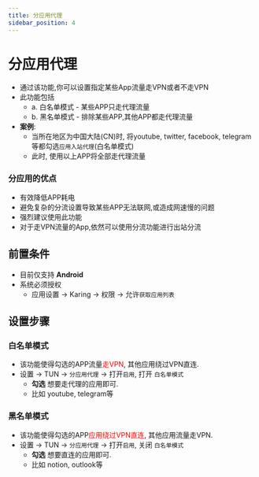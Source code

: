 ```yaml
---
title: 分应用代理
sidebar_position: 4
---
```

# 分应用代理
- 通过该功能,你可以设置指定某些App流量走VPN或者不走VPN
- 此功能包括
  - a. 白名单模式 - 某些APP只走代理流量
  - b. 黑名单模式 - 排除某些APP,其他APP都走代理流量
- **案例**:
  - 当所在地区为中国大陆(CN)时, 将youtube, twitter, facebook, telegram等都勾选`应用入站代理`(白名单模式)
  - 此时, 使用以上APP将全部走代理流量

### 分应用的优点
- 有效降低APP耗电
- 避免复杂的分流设置导致某些APP无法联网,或造成网速慢的问题
- 强烈建议使用此功能
- 对于走VPN流量的App,依然可以使用分流功能进行出站分流

## 前置条件
- 目前仅支持 **Android**
- 系统必须授权
  - 应用设置 -> Karing -> 权限 -> 允许`获取应用列表`

## 设置步骤
### 白名单模式
- 该功能使得勾选的APP流量<font color="red">走VPN</font>, 其他应用绕过VPN直连.
- 设置 -> TUN -> `分应用代理` -> 打开`启用`, 打开 `白名单模式`
  - **勾选** 想要走代理的应用即可.
  - 比如 youtube, telegram等


### 黑名单模式
- 该功能使得勾选的APP<font color="red">应用绕过VPN直连</font>, 其他应用流量走VPN.
- 设置 -> TUN -> `分应用代理` -> 打开`启用`, 关闭 `白名单模式`
  - **勾选** 想要直连的应用即可.
  - 比如 notion, outlook等

